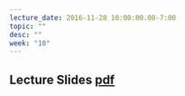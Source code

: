 ```yaml
---
lecture_date: 2016-11-28 10:00:00.00-7:00
topic: ""
desc: ""
week: "10"
---
```


## Lecture Slides [pdf](https://drive.google.com/file/d/0B__7284Jee0fTmoxZDE4NUtXNFk/view?usp=sharing)
